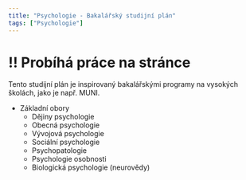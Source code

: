 ```yaml
---
title: "Psychologie - Bakalářský studijní plán"
tags: ["Psychologie"]
---
```


# !! Probíhá práce na stránce

Tento studijní plán je inspirovaný bakalářskými programy na vysokých školách, jako je např. MUNI. 

<!--more-->

- Základní obory
	- Dějiny psychologie
	- Obecná psychologie
	- Vývojová psychologie
	- Sociální psychologie
	- Psychopatologie
	- Psychologie osobnosti
	- Biologická psychologie (neurovědy)
